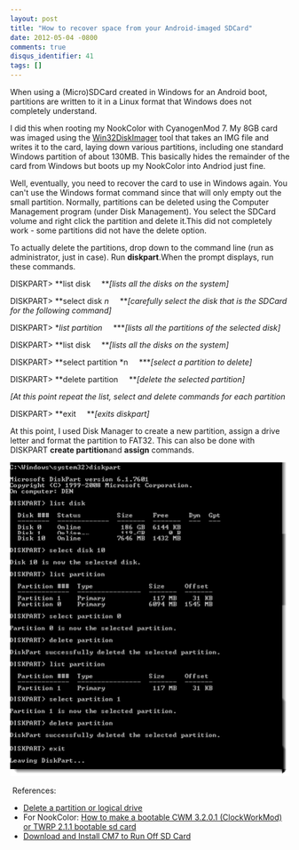 ```yaml
---
layout: post
title: "How to recover space from your Android-imaged SDCard"
date: 2012-05-04 -0800
comments: true
disqus_identifier: 41
tags: []
---
```

When using a (Micro)SDCard created in Windows for an Android boot,
partitions are written to it in a Linux format that Windows does not
completely understand.

I did this when rooting my NookColor with CyanogenMod 7. My 8GB card was
imaged using the
[Win32DiskImager](https://launchpad.net/win32-image-writer) tool that
takes an IMG file and writes it to the card, laying down various
partitions, including one standard Windows partition of about 130MB.
This basically hides the remainder of the card from Windows but boots up
my NookColor into Andriod just fine.

Well, eventually, you need to recover the card to use in Windows again.
You can't use the Windows format command since that will only empty out
the small partition. Normally, partitions can be deleted using the
Computer Management program (under Disk Management). You select the
SDCard volume and right click the partition and delete it.This did not
completely work - some partitions did not have the delete option.

To actually delete the partitions, drop down to the command line (run as
administrator, just in case). Run **diskpart**.When the prompt displays,
run these commands.

DISKPART\> **list disk     ***[lists all the disks on the system]*

DISKPART\> **select disk *n*     ***[carefully select the disk that is
the SDCard for the following command]*

DISKPART\> **list partition*     ****[lists all the partitions of the
selected disk]*

DISKPART\> **list disk     ***[lists all the disks on the system]*

DISKPART\> **select partition *n     ****[select a partition to delete]*

DISKPART\> **delete partition     ***[delete the selected partition]*

*[At this point repeat the list, select and delete commands for each
partition*

DISKPART\> **exit     ***[exits diskpart]* 

At this point, I used Disk Manager to create a new partition, assign a
drive letter and format the partition to FAT32. This can also be done
with DISKPART **create partition**and **assign** commands.

![Diskpart commands](/images/blogs_webguild_com/gary/DiskPart.png)

 References:

-   [Delete a partition or logical
    drive](http://technet.microsoft.com/en-us/library/cc738489%28WS.10%29.aspx)
-   For NookColor: [How to make a bootable CWM 3.2.0.1 (ClockWorkMod) or
    TWRP 2.1.1 bootable sd card
    ](http://androidforums.com/nookcolor-all-things-root/327798-guide-how-make-bootable-cwm-3-2-0-1-clockworkmod-twrp-2-1-1-bootable-sd-card-4-22-2012-a.html)
-   [Download and Install CM7 to Run Off SD
    Card](http://androidforums.com/nookcolor-all-things-root/367116-how-download-install-cm7-run-off-sd-card.html)


